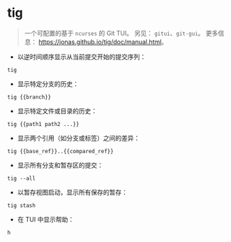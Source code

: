 # tig

> 一个可配置的基于 `ncurses` 的 Git TUI。
> 另见： `gitui`、`git-gui`。
> 更多信息： <https://jonas.github.io/tig/doc/manual.html>。

- 以逆时间顺序显示从当前提交开始的提交序列：

`tig`

- 显示特定分支的历史：

`tig {{branch}}`

- 显示特定文件或目录的历史：

`tig {{path1 path2 ...}}`

- 显示两个引用（如分支或标签）之间的差异：

`tig {{base_ref}}..{{compared_ref}}`

- 显示所有分支和暂存区的提交：

`tig --all`

- 以暂存视图启动，显示所有保存的暂存：

`tig stash`

- 在 TUI 中显示帮助：

`h`